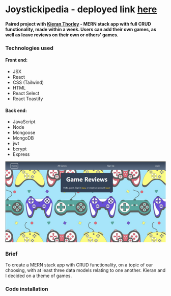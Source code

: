 # Joystickipedia - deployed link [here](https://joystickipedia.netlify.app/)

#### Paired project with [Kieran Thorley](https://github.com/KizzaThorley) - MERN stack app with full CRUD functionality, made within a week. Users can add their own games, as well as leave reviews on their own or others' games.

### Technologies used

#### Front end:
- JSX
- React
- CSS (Tailwind)
- HTML
- React Select
- React Toastify

#### Back end:
- JavaScript
- Node
- Mongoose
- MongoDB
- jwt
- bcrypt
- Express


![Homepage](./Screenshot%202024-08-07%20120747.png)

### Brief

To create a MERN stack app with CRUD functionality, on a topic of our choosing, with at least three data models relating to one another. Kieran and I decided on a theme of games.

### Code installation